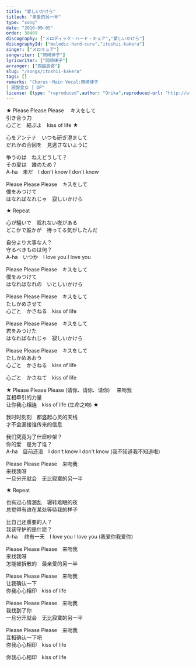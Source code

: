 ```yaml
---
title: "愛しいかけら"
titlech: "亲爱的另一半"
type: "song"
date: "2010-09-05"
order: 30409
discography: ["メロディック・ハード・キュア","愛しいかけら"]
discographyId: ["melodic-hard-cure","itoshii-kakera"]
singer: ["メロキュア"]
songwriter: ["岡崎律子"]
lyricwriter: ["岡崎律子"]
arranger: ["西脇辰弥"]
slug: "/songs/itoshii-kakera"
tags: []
remarks: "Chorus・Main Vocal:岡崎律子
[ 圓盤皇女 ] OP"
license: {type: "reproduced",author: "Orika",reproduced-url: "http://orikamushi.myweb.hinet.net/",reproduced-website: "織歌蟲網站"}
---
```


★ Please Please Please 　キスをして   
引き合う力   
心ごと　結ぶよ　kiss of life ★   
  
心をアンテナ　いつも研ぎ澄まして   
だれかの合図を　見逃さないように   
  
争うのは　ねえどうして？   
その愛は　誰のため？   
A-ha　未だ　I don't know I don't know   
  
Please Please Please　キスをして   
僕をみつけて   
はなればなれじゃ　寂しいかけら   
  
★ Repeat   
  
心が騒いで　眠れない夜がある   
どこかで誰かが　待ってる気がしたんだ   
  
自分より大事な人？   
守るべきものは何？   
A-ha　いつか　I love you I love you   
  
Please Please Please　キスをして   
僕をみつけて   
はなればなれの　いとしいかけら   
  
Please Please Please　キスをして   
たしかめさせて   
心ごと　かさねる　kiss of life   
  
Please Please Please　キスをして   
君をみつけた   
はなればなれじゃ　寂しいかけら   
  
Please Please Please　キスをして   
たしかめあおう   
心ごと　かさねる　kiss of life   
  
心ごと　かさねて　kiss of life  

<!-- 翻译 -->

★ Please Please Please (请你、请你、请你) 　来吻我  
互相牵引的力量  
让你我心相连　kiss of life (生命之吻) ★   
  
我时时刻刻　都竖起心灵的天线  
才不会漏接谁传来的信息  
  
我们究竟为了什麽吵架？   
你的爱　是为了谁？   
A-ha　目前还没　I don't know I don't know (我不知道我不知道啦)  
  
Please Please Please　来吻我  
来找我呀  
一旦分开就会　无比寂寞的另一半  
  
★ Repeat   
  
也有过心情溷乱　辗转难眠的夜  
总觉得有谁在某处等待我的样子  
  
比自己还重要的人？   
我该守护的是什麽？   
A-ha　 终有一天　I love you I love you (我爱你我爱你)   
  
Please Please Please　来吻我  
来找我呀  
怎能被拆散的　最亲爱的另一半  
  
Please Please Please　来吻我  
让我确认一下  
你我心心相印　kiss of life   
  
Please Please Please　来吻我  
我找到了你  
一旦分开就会　无比寂寞的另一半  
  
Please Please Please　来吻我  
互相确认一下吧  
你我心心相印　kiss of life   
  
你我心心相印　kiss of life

